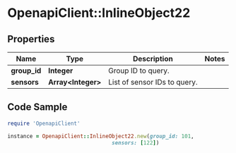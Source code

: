 # OpenapiClient::InlineObject22

## Properties
Name | Type | Description | Notes
------------ | ------------- | ------------- | -------------
**group_id** | **Integer** | Group ID to query. | 
**sensors** | **Array&lt;Integer&gt;** | List of sensor IDs to query. | 

## Code Sample

```ruby
require 'OpenapiClient'

instance = OpenapiClient::InlineObject22.new(group_id: 101,
                                 sensors: [122])
```


